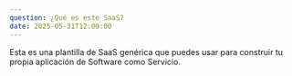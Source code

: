 ```yaml
---
question: ¿Qué es este SaaS?
date: 2025-05-31T12:00:00
---
```


Esta es una plantilla de SaaS genérica que puedes usar para construir tu propia aplicación de Software como Servicio.